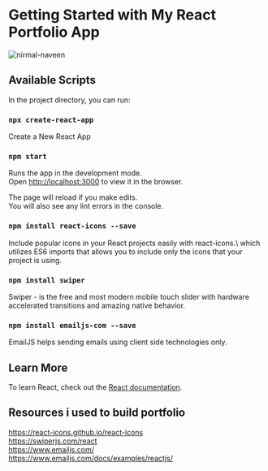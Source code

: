 # Getting Started with My React Portfolio App

![nirmal-naveen](https://user-images.githubusercontent.com/53178630/210151921-03ff369f-3853-4823-b20b-ad7a6bb9db94.gif)

## Available Scripts

In the project directory, you can run:

### `npx create-react-app`

Create a New React App

### `npm start`

Runs the app in the development mode.\
Open [http://localhost:3000](http://localhost:3000) to view it in the browser.

The page will reload if you make edits.\
You will also see any lint errors in the console.

### `npm install react-icons --save`

Include popular icons in your React projects easily with react-icons.\ 
which utilizes ES6 imports that allows you to include only the icons that your project is using.

### `npm install swiper`

Swiper - is the free and most modern mobile touch slider with hardware accelerated transitions and amazing native behavior.

### `npm install emailjs-com --save`

EmailJS helps sending emails using client side technologies only.


## Learn More

To learn React, check out the [React documentation](https://reactjs.org/).

## Resources i used to build portfolio

https://react-icons.github.io/react-icons <br/>
https://swiperjs.com/react <br/>
https://www.emailjs.com/ <br/>
https://www.emailjs.com/docs/examples/reactjs/ <br/>
